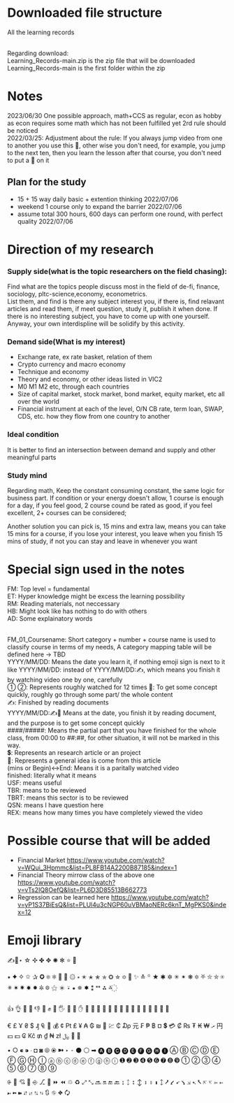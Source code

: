 # Downloaded file structure
All the learning records<br><br>

Regarding download:<br>
Learning_Records-main.zip is the zip file that will be downloaded<br>
Learning_Records-main is the first folder within the zip<br>

# Notes
2023/06/30
One possible approach, math+CCS as regular, econ as hobby as econ requires some math which has not been fulfilled yet
2rd rule should be noticed <br>
2022/03/25: Adjustment about the rule: If you always jump video from one to another you use this 💫, other wise you don't need, for example, you jump to the next ten, then you learn the lesson after that course, you don't need to put a 💫 on it <br>
## Plan for the study 
- 15 + 15 way daily basic + extention thinking 2022/07/06
- weekend 1 course only to expand the barrier 2022/07/06
- assume total 300 hours, 600 days can perform one round, with perfect quality 2022/07/06

# Direction of my research
### Supply side(what is the topic researchers on the field chasing):
Find what are the topics people discuss most in the field of de-fi, finance, sociology, pltc-science,economy, econometrics. <br>
List them, and find is there any subject interest you, if there is, find relavant articles and read them, if meet question, study it, publish it when done.
If there is no interesting subject, you have to come up with one yourself.
Anyway, your own interdispline will be solidify by this activity.
### Demand side(What is my interest)
- Exchange rate, ex rate basket, relation of them
- Crypto currency and macro economy
- Technique and economy
- Theory and economy, or other ideas listed in VIC2
- M0 M1 M2 etc, through each countries
- Size of capital market, stock market, bond market, equity market, etc all over the world
- Financial instrument at each of the level, O/N CB rate, term loan, SWAP, CDS, etc. how they flow from one country to another

### Ideal condition
It is better to find an intersection between demand and supply and other meaningful parts <br>

### Study mind
Regarding math, Keep the constant consuming constant, the same logic for business part. If condition or your energy doesn't allow, 1 course is enough for a day, if you feel good, 2 course cound be rated as good, if you feel excellent, 2+ courses can be considered;

Another solution you can pick is, 15 mins and extra law, means you can take 15 mins for a course, if you lose your interest, you leave when you finish 15 mins of study, if not you can stay and leave in whenever you want

# Special sign used in the notes
FM: Top level = fundamental<br>
ET: Hyper knowledge might be excess the learning possibility<br>
RM: Reading materials, not neccessary<br>
HB: Might look like has nothing to do with others<br>
AD: Some explainatory words <br><br>

FM_01_Coursename: Short category + number + course name is used to classify course in terms of my needs, A category mapping table will be defined here -> TBD <br>
YYYY/MM/DD: Means the date you learn it, if nothing emoji sign is next to it like YYYY/MM/DD: instead of YYYY/MM/DD:✍, which means you finish it by watching video one by one, carefully  <br>
① ②: Represents roughly watched for 12 times
💫: To get some concept quickly, roughly go through some part/ the whole content <br>
✍: Finished by reading documents <br>
YYYY/MM/DD:✍💫 Means at the date, you finish it by reading document, and the purpose is to get some concept quickly <br>
####/#####: Means the partial part that you have finished for the whole class, from 00:00 to ##:##, for other situation, it will not be marked in this way. <br>
💲: Represents an research article or an project <br>
🌟: Represents a general idea is come from this article <br>
(mins or Begin)<->End: Means it is a paritally watched video <br>
finished: literally what it means <br>
USF: means useful <br>
TBR: means to be reviewed <br>
TBRT: means this sector is to be reviewed <br>
QSN: means I have question here <br>
REX: means how many times you have completely viewed the video

# Possible course that will be added
- Financial Market https://www.youtube.com/watch?v=WQui_3Hpmmc&list=PL8FB14A2200B87185&index=1
- Financial Theory mirrow class of the above one https://www.youtube.com/watch?v=vTs2IQ8OefQ&list=PL6D3D85513B662773
- Regression can be learned here https://www.youtube.com/watch?v=yP1S37BiEsQ&list=PLUl4u3cNGP60uVBMaoNERc6knT_MgPKS0&index=12

# Emoji library

✍🤳⋆ ☆ ✣ ✤ ✥ ✺ ✻ ⭐ 🌠 

⭑ ✦ ✧ ✩ ✰ ✪ ❄ ❅ 🌟 💫 ۞ ⭒ ✬ ✭ ✮ ✯ ❂ ✫ ✡ 🌃 ✨ ≛ ꙳ ★ ✱ ✲ ✳ ✴ ❋ 🔯 ⛧ ⛥ ⛤ ⍟ ✵ ✶ ✷ ✸ ✹ ✼ ❆ ⚝ ＊ ⍣ ⁕ 🟑 🟌 ⁑ ᕯ ⁂ ࿏ ꙰

👍 👌 🤘 💪 👎 🖕 ✊ 👊 🖐 🖖 👋 ✋ 👐 👏 🤗 🙌 🙋 🙏 🤔 🤝 🤛 🤜 🤞 🤚 🤙 💅 🤳

€ £ Ұ ₴ $ ₰ ₠ 🏦 💰 ¢ ₧ ₤ ¥ ₳ ₲ ₪ 💱 💹 ₵ ₯ 元 ₣ ₱ ฿ ¤ 💲 💳 ₡ ₨ ₮ ₭ ₩ ރ 円 💴 💵 ₢ Kč ₥ ₫ ₦ zł ﷼ 💸 🏧

• ○ ⁌ ⁍ ∙ ◘ ◙ ⦾ ⦿ ➼ ‣ ⁃ ⚫ ⚪ ➡ 🅐 🅑 🅒 🅓 🅔 🅕 🅖 🅗 🅘 Ⓐ Ⓑ Ⓒ Ⓓ Ⓔ Ⓕ Ⓖ Ⓗ Ⓘ ⓐ ⓑ ⓒ ⓓ ⓔ ⓕ ⓖ ⓗ ⓘ ➊ ➋ ➌ ➍ ➎ ➏ ➐ ➑ ➒ ① ② ③ ④ ⑤ ⑥ ⑦ ⑧ ⑨

⨭ 🏹 💘 🔰 ⎆ ⎇ 🧭 ⏩ ⏪ ♲ ♻ ⤢ ⤡ 🔜 🔛 🔚 🔙 ↨ ᛨ ⭥ ↕ ⇕ ⇳ ⬍ 🡙 ⭷ ⭹ ➶ ⭸ ⇲ ➴ ⭶ ⇱ ↸ ➳ ➵ ➸ ➼ ➽ ⮃ ⇵ ⮁ ⇅ 🔃 ⛗ ⛖ 🗘
